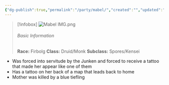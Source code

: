 ```yaml
---
{"dg-publish":true,"permalink":"/party/mabel/","created":"","updated":""}
---
```



> [!infobox]
> ![Mabel IMG.png](/img/user/z_Assets/Mabel%20IMG.png)
> ###### Basic Information
> **Race:** Firbolg
> **Class:**  Druid/Monk
> **Subclass:** Spores/Kensei


- Was forced into servitude by the Junken and forced to receive a tattoo that made her appear like one of them
- Has a tattoo on her back of a map that leads back to home 
- Mother was killed by a blue tiefling

